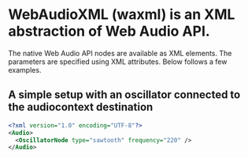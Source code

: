 # WebAudioXML (waxml) is an XML abstraction of Web Audio API. 
The native Web Audio API nodes are available as XML elements. The parameters are specified using XML attributes. Below follows a few examples.

## A simple setup with an oscillator connected to the audiocontext destination
```XML
<?xml version="1.0" encoding="UTF-8"?>
<Audio>
  <OscillatorNode type="sawtooth" frequency="220" />
</Audio>
```


